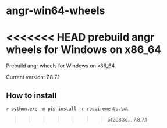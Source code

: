 # angr-win64-wheels
<<<<<<< HEAD
prebuild angr wheels for Windows on x86_64
=======

Prebuild angr wheels for Windows on x86_64

Current version: 7.8.7.1

## How to install

```
> python.exe -m pip install -r requirements.txt
```
>>>>>>> bf2c83c... 7.8.7.1
